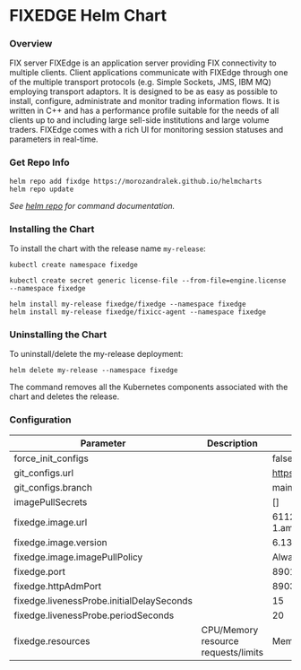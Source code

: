 # FIXEDGE Helm Chart

### Overview
FIX server FIXEdge is an application server providing FIX connectivity to multiple clients. Client applications communicate with FIXEdge through one of the multiple transport protocols (e.g. Simple Sockets, JMS, IBM MQ) employing transport adaptors. It is designed to be as easy as possible to install, configure, administrate and monitor trading information flows. It is written in C++ and has a performance profile suitable for the needs of all clients up to and including large sell-side institutions and large volume traders. FIXEdge comes with a rich UI for monitoring session statuses and parameters in real-time.

### Get Repo Info

    helm repo add fixdge https://morozandralek.github.io/helmcharts
    helm repo update

*See [helm repo](https://helm.sh/docs/helm/helm_repo/) for command documentation.*

### Installing the Chart
To install the chart with the release name `my-release`:

    kubectl create namespace fixedge

    kubectl create secret generic license-file --from-file=engine.license --namespace fixedge
    
    helm install my-release fixedge/fixedge --namespace fixedge
    helm install my-release fixedge/fixicc-agent --namespace fixedge

### Uninstalling the Chart
To uninstall/delete the my-release deployment:

    helm delete my-release --namespace fixedge

The command removes all the Kubernetes components associated with the chart and deletes the release.

### Configuration

| Parameter                  |  Description               | Default                    |
| -------------------------- | -------------------------- | -------------------------- |
| force_init_configs |  | false |
| git_configs.url |  | https://github.com/morozandralek/helmcharts.git |
| git_configs.branch |  | main |
| imagePullSecrets | | [] |
| fixedge.image.url | | 611262376458.dkr.ecr.eu-central-1.amazonaws.com/fixedge |
| fixedge.image.version | | 6.13.1-518 |
| fixedge.image.imagePullPolicy | | Always |
| fixedge.port | | 8901 |
| fixedge.httpAdmPort | | 8903 |
| fixedge.livenessProbe.initialDelaySeconds | | 15 |
| fixedge.livenessProbe.periodSeconds | | 20 |
| fixedge.resources | CPU/Memory resource requests/limits | Memory: 500Mi, CPU: 500m |